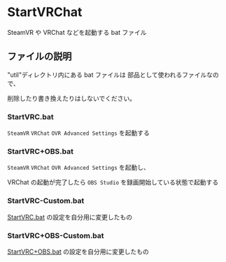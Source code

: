 # StartVRChat

SteamVR や VRChat などを起動する bat ファイル

## ファイルの説明

"util"ディレクトリ内にある bat ファイルは 部品として使われるファイルなので、

削除したり書き換えたりはしないでください。

### StartVRC.bat

`SteamVR` `VRChat` `OVR Advanced Settings` を起動する

### StartVRC+OBS.bat

`SteamVR` `VRChat` `OVR Advanced Settings` を起動し、

VRChat の起動が完了したら `OBS Studio` を録画開始している状態で起動する

### StartVRC-Custom.bat

[StartVRC.bat](#startvrcbat) の設定を自分用に変更したもの

### StartVRC+OBS-Custom.bat

[StartVRC+OBS.bat](#startvrcobsbat) の設定を自分用に変更したもの
